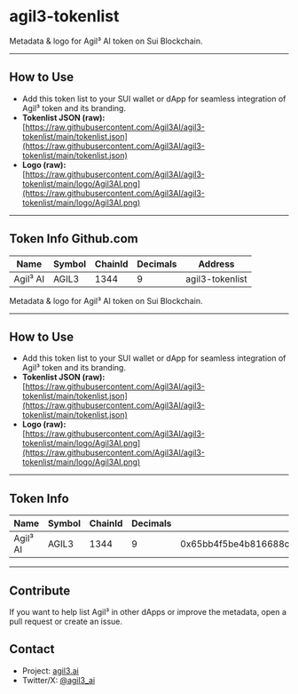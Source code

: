 # agil3-tokenlist

Metadata & logo for Agil³ AI token on Sui Blockchain.

---

## How to Use

- Add this token list to your SUI wallet or dApp for seamless integration of Agil³ token and its branding.
- **Tokenlist JSON (raw):**  
  [https://raw.githubusercontent.com/Agil3AI/agil3-tokenlist/main/tokenlist.json](https://raw.githubusercontent.com/Agil3AI/agil3-tokenlist/main/tokenlist.json)
- **Logo (raw):**  
  [https://raw.githubusercontent.com/Agil3AI/agil3-tokenlist/main/logo/Agil3AI.png](https://raw.githubusercontent.com/Agil3AI/agil3-tokenlist/main/logo/Agil3AI.png)

---

## Token Info  Github.com 

| Name     | Symbol | ChainId | Decimals | Address                                      |
|----------|--------|---------|----------|----------------------------------------------|
| Agil³ AI | AGIL3  | 1344    | 9        |  agil3-tokenlist

Metadata & logo for Agil³ AI token on Sui Blockchain.

---

## How to Use

- Add this token list to your SUI wallet or dApp for seamless integration of Agil³ token and its branding.
- **Tokenlist JSON (raw):**  
  [https://raw.githubusercontent.com/Agil3AI/agil3-tokenlist/main/tokenlist.json](https://raw.githubusercontent.com/Agil3AI/agil3-tokenlist/main/tokenlist.json)
- **Logo (raw):**  
  [https://raw.githubusercontent.com/Agil3AI/agil3-tokenlist/main/logo/Agil3AI.png](https://raw.githubusercontent.com/Agil3AI/agil3-tokenlist/main/logo/Agil3AI.png)

---

## Token Info

| Name        | Symbol | ChainId | Decimals | Address                                      |
|----------   |--------|---------|----------|----------------------------------------------|
| Agil³ AI    | AGIL3  | 1344    | 9        | 0x65bb4f5be4b816688ce553e43cad0037d688dc23bdb31977aa34344d119cea68::agil3::AGIL3 |

---

## Contribute

If you want to help list Agil³ in other dApps or improve the metadata, open a pull request or create an issue.

## Contact

- Project: [agil3.ai](https://agil3.ai)
- Twitter/X: [@agil3_ai](https://twitter.com/@Agil3AI)
